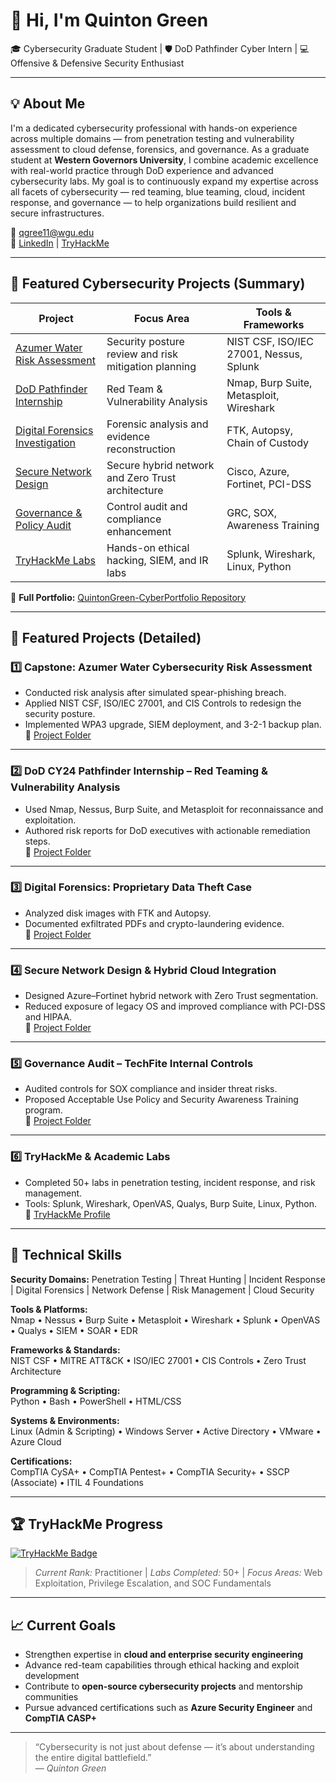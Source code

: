 # 👋 Hi, I'm Quinton Green
🎓 Cybersecurity Graduate Student | 🛡️ DoD Pathfinder Cyber Intern | 💻 Offensive & Defensive Security Enthusiast  

---

## 💡 About Me
I'm a dedicated cybersecurity professional with hands-on experience across multiple domains — from penetration testing and vulnerability assessment to cloud defense, forensics, and governance.  As a graduate student at **Western Governors University**, I combine academic excellence with real-world practice through DoD experience and advanced cybersecurity labs.  My goal is to continuously expand my expertise across all facets of cybersecurity — red teaming, blue teaming, cloud, incident response, and governance — to help organizations build resilient and secure infrastructures.

📧 qgree11@wgu.edu  
🔗 [LinkedIn](https://www.linkedin.com/in/quinton-green-084553215/) | [TryHackMe](https://tryhackme.com/p/qgree11)

---

## 🚀 Featured Cybersecurity Projects (Summary)

| Project | Focus Area | Tools & Frameworks |
|----------|-------------|--------------------|
| [Azumer Water Risk Assessment](https://github.com/qgreen11/QuintonGreen-CyberPortfolio/tree/main/01-Capstone-Azumer-Water-Risk-Assessment) | Security posture review and risk mitigation planning | NIST CSF, ISO/IEC 27001, Nessus, Splunk |
| [DoD Pathfinder Internship](https://github.com/qgreen11/QuintonGreen-CyberPortfolio/tree/main/02-DoD-Pathfinder-Internship) | Red Team & Vulnerability Analysis | Nmap, Burp Suite, Metasploit, Wireshark |
| [Digital Forensics Investigation](https://github.com/qgreen11/QuintonGreen-CyberPortfolio/tree/main/03-Digital-Forensics-Investigation) | Forensic analysis and evidence reconstruction | FTK, Autopsy, Chain of Custody |
| [Secure Network Design](https://github.com/qgreen11/QuintonGreen-CyberPortfolio/tree/main/04-Secure-Network-Design) | Secure hybrid network and Zero Trust architecture | Cisco, Azure, Fortinet, PCI-DSS |
| [Governance & Policy Audit](https://github.com/qgreen11/QuintonGreen-CyberPortfolio/tree/main/05-Governance-Audit-TechFite) | Control audit and compliance enhancement | GRC, SOX, Awareness Training |
| [TryHackMe Labs](https://github.com/qgreen11/QuintonGreen-CyberPortfolio/tree/main/06-TryHackMe-Lab-Portfolio) | Hands-on ethical hacking, SIEM, and IR labs | Splunk, Wireshark, Linux, Python |

📂 **Full Portfolio:** [QuintonGreen-CyberPortfolio Repository](https://github.com/qgreen11/QuintonGreen-CyberPortfolio)

---

## 🧩 Featured Projects (Detailed)

### 1️⃣ Capstone: Azumer Water Cybersecurity Risk Assessment
- Conducted risk analysis after simulated spear-phishing breach.  
- Applied NIST CSF, ISO/IEC 27001, and CIS Controls to redesign the security posture.  
- Implemented WPA3 upgrade, SIEM deployment, and 3-2-1 backup plan.  
📄 [Project Folder](./01-Capstone-Azumer-Water-Risk-Assessment)

---

### 2️⃣ DoD CY24 Pathfinder Internship – Red Teaming & Vulnerability Analysis
- Used Nmap, Nessus, Burp Suite, and Metasploit for reconnaissance and exploitation.  
- Authored risk reports for DoD executives with actionable remediation steps.  
📄 [Project Folder](./02-DoD-Pathfinder-Internship)

---

### 3️⃣ Digital Forensics: Proprietary Data Theft Case
- Analyzed disk images with FTK and Autopsy.  
- Documented exfiltrated PDFs and crypto-laundering evidence.  
📄 [Project Folder](./03-Digital-Forensics-Investigation)

---

### 4️⃣ Secure Network Design & Hybrid Cloud Integration
- Designed Azure–Fortinet hybrid network with Zero Trust segmentation.  
- Reduced exposure of legacy OS and improved compliance with PCI-DSS and HIPAA.  
📄 [Project Folder](./04-Secure-Network-Design)

---

### 5️⃣ Governance Audit – TechFite Internal Controls
- Audited controls for SOX compliance and insider threat risks.  
- Proposed Acceptable Use Policy and Security Awareness Training program.  
📄 [Project Folder](./05-Governance-Audit-TechFite)

---

### 6️⃣ TryHackMe & Academic Labs
- Completed 50+ labs in penetration testing, incident response, and risk management.  
- Tools: Splunk, Wireshark, OpenVAS, Qualys, Burp Suite, Linux, Python.  
🔗 [TryHackMe Profile](https://tryhackme.com/p/qgree11)

---

## 🧰 Technical Skills

**Security Domains:** Penetration Testing | Threat Hunting | Incident Response | Digital Forensics | Network Defense | Risk Management | Cloud Security  

**Tools & Platforms:**  
Nmap • Nessus • Burp Suite • Metasploit • Wireshark • Splunk • OpenVAS • Qualys • SIEM • SOAR • EDR  

**Frameworks & Standards:**  
NIST CSF • MITRE ATT&CK • ISO/IEC 27001 • CIS Controls • Zero Trust Architecture  

**Programming & Scripting:**  
Python • Bash • PowerShell • HTML/CSS  

**Systems & Environments:**  
Linux (Admin & Scripting) • Windows Server • Active Directory • VMware • Azure Cloud  

**Certifications:**  
CompTIA CySA+ • CompTIA Pentest+ • CompTIA Security+ • SSCP (Associate) • ITIL 4 Foundations  

---

## 🏆 TryHackMe Progress

[![TryHackMe Badge](https://tryhackme-badges.s3.amazonaws.com/qgree11.png)](https://tryhackme.com/p/qgree11)

> *Current Rank:* Practitioner | *Labs Completed:* 50+ | *Focus Areas:* Web Exploitation, Privilege Escalation, and SOC Fundamentals  

---

## 📈 Current Goals
- Strengthen expertise in **cloud and enterprise security engineering**  
- Advance red-team capabilities through ethical hacking and exploit development  
- Contribute to **open-source cybersecurity projects** and mentorship communities  
- Pursue advanced certifications such as **Azure Security Engineer** and **CompTIA CASP+**

---

> “Cybersecurity is not just about defense — it’s about understanding the entire digital battlefield.”  
> — *Quinton Green*
